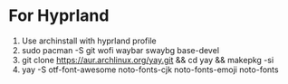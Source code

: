 # For Hyprland
1. Use archinstall with hyprland profile
2. sudo pacman -S git wofi waybar swaybg base-devel
3. git clone https://aur.archlinux.org/yay.git && cd yay && makepkg -si
4. yay -S otf-font-awesome noto-fonts-cjk noto-fonts-emoji noto-fonts
